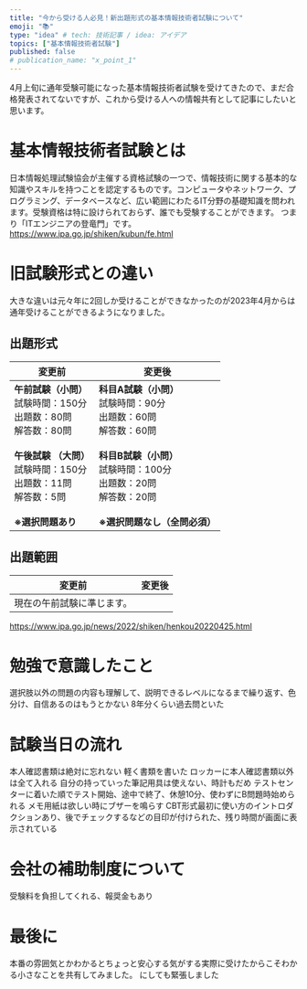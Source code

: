 ```yaml
---
title: "今から受ける人必見！新出題形式の基本情報技術者試験について"
emoji: "📚"
type: "idea" # tech: 技術記事 / idea: アイデア
topics: ["基本情報技術者試験"]
published: false
# publication_name: "x_point_1"
---
```

4月上旬に通年受験可能になった基本情報技術者試験を受けてきたので、まだ合格発表されてないですが、これから受ける人への情報共有として記事にしたいと思います。

# 基本情報技術者試験とは
日本情報処理試験協会が主催する資格試験の一つで、情報技術に関する基本的な知識やスキルを持つことを認定するものです。コンピュータやネットワーク、プログラミング、データベースなど、広い範囲にわたるIT分野の基礎知識を問われます。受験資格は特に設けられておらず、誰でも受験することができます。
つまり「ITエンジニアの登竜門」です。
https://www.ipa.go.jp/shiken/kubun/fe.html

# 旧試験形式との違い
大きな違いは元々年に2回しか受けることができなかったのが2023年4月からは通年受けることができるようになりました。

## 出題形式

| 変更前 | 変更後 |
| ----| ---- |
|**午前試験（小問）**<br>試験時間：150分<br>出題数：80問<br>解答数：80問<br><br>**午後試験 （大問）**<br>試験時間：150分<br>出題数：11問<br>解答数：5問<br><br>**※選択問題あり**|**科目A試験（小問）**<br>試験時間：90分<br>出題数：60問<br>解答数：60問<br><br>**科目B試験（小問）**<br>試験時間：100分<br>出題数：20問<br>解答数：20問<br><br>**※選択問題なし（全問必須）**

## 出題範囲

| 変更前 | 変更後 |
| ----| ---- |
|現在の午前試験に準じます。|

https://www.ipa.go.jp/news/2022/shiken/henkou20220425.html
# 勉強で意識したこと
選択肢以外の問題の内容も理解して、説明できるレベルになるまで繰り返す、色分け、自信あるのはもうとかない
8年分くらい過去問といた
# 試験当日の流れ
本人確認書類は絶対に忘れない
軽く書類を書いた
ロッカーに本人確認書類以外は全て入れる
自分の持っていった筆記用具は使えない、時計もだめ
テストセンターに着いた順でテスト開始、途中で終了、休憩10分、使わずにB問題時始められる
メモ用紙は欲しい時にブザーを鳴らす
CBT形式最初に使い方のイントロダクションあり、後でチェックするなどの目印が付けられた、残り時間が画面に表示されている
# 会社の補助制度について
受験料を負担してくれる、報奨金もあり
# 最後に
本番の雰囲気とかわかるとちょっと安心する気がする実際に受けたからこそわかる小さなことを共有してみました。
にしても緊張しました
